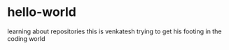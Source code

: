 # hello-world
learning about repositories
this is venkatesh trying to get his footing in the coding world

